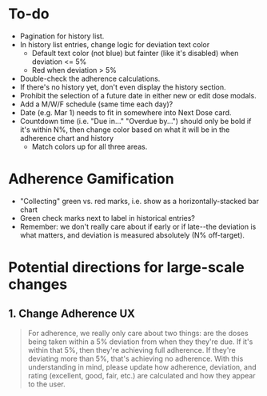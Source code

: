 # To-do

* Pagination for history list.
* In history list entries, change logic for deviation text color
    * Default text color (not blue) but fainter (like it's disabled) when deviation <= 5%
    * Red when deviation > 5%
* Double-check the adherence calculations.
* If there's no history yet, don't even display the history section.
* Prohibit the selection of a future date in either new or edit dose modals.
* Add a M/W/F schedule (same time each day)?
* Date (e.g. Mar 1) needs to fit in somewhere into Next Dose card.
* Countdown time (i.e. "Due in..." "Overdue by...") should only be bold if it's within N%, then change color based on what it will be in the adherence chart and history
    - Match colors up for all three areas.

# Adherence Gamification

* "Collecting" green vs. red marks, i.e. show as a horizontally-stacked bar chart
* Green check marks next to label in historical entries?
* Remember: we don't really care about if early or if late--the deviation is what matters, and deviation is measured absolutely (N% off-target).



# Potential directions for large-scale changes

## 1. Change Adherence UX
> For adherence, we really only care about two things: are the doses being taken within a 5% deviation from when they they're due. If it's within that 5%, then they're achieving full adherence. If they're deviating more than 5%, that's achieving no adherence. With this understanding in mind, please update how adherence, deviation, and rating (excellent, good, fair, etc.) are calculated and how they appear to the user.